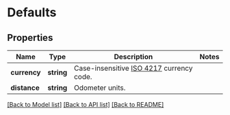 # Defaults

## Properties
Name | Type | Description | Notes
------------ | ------------- | ------------- | -------------
**currency** | **string** | Case-insensitive [ISO 4217](https://en.wikipedia.org/wiki/ISO_4217) currency code. | 
**distance** | **string** | Odometer units. | 

[[Back to Model list]](../README.md#documentation-for-models) [[Back to API list]](../README.md#documentation-for-api-endpoints) [[Back to README]](../README.md)



